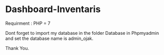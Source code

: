 # Dashboard-Inventaris

Requirment :
PHP = 7

Dont forget to import my database in the folder Database in Phpmyadmin and set the database name is admin_ojak.

Thank You.
